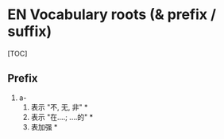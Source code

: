 # EN Vocabulary roots (& prefix / suffix)

[TOC]

## Prefix

1. a- 
   1. 表示 "不, 无, 非"
      * 
   2. 表示 "在....; ....的"
      * 
   3. 表加强
      * 